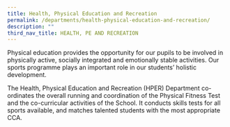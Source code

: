 ```yaml
---
title: Health, Physical Education and Recreation
permalink: /departments/health-physical-education-and-recreation/
description: ""
third_nav_title: HEALTH, PE AND RECREATION
---
```

Physical education provides the opportunity for our pupils to be involved in physically active, socially integrated and emotionally stable activities. Our sports programme plays an important role in our students’ holistic development.

The Health, Physical Education and Recreation (HPER) Department co-ordinates the overall running and coordination of the Physical Fitness Test and the co-curricular activities of the School. It conducts skills tests for all sports available, and matches talented students with the most appropriate CCA.